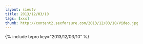 ```yaml
--- 
layout: sieutv
title: 2013/12/03/10
tags: [xxx]
thumb: http://content2.sexforsure.com/2013/12/03/10/Video.jpg
---
```

{% include tvpro key="2013/12/03/10" %} 
